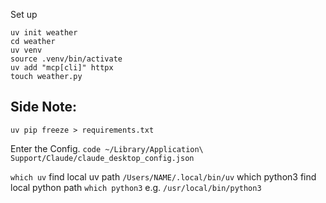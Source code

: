 Set up
```
uv init weather
cd weather
uv venv
source .venv/bin/activate
uv add "mcp[cli]" httpx
touch weather.py
````

## Side Note:

`uv pip freeze > requirements.txt`

Enter the Config.
`code ~/Library/Application\ Support/Claude/claude_desktop_config.json`

`which uv` find local uv path
`/Users/NAME/.local/bin/uv`
which python3 find local python path
`which python3`
e.g.
`/usr/local/bin/python3`